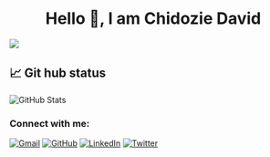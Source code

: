 <h1 align="center">Hello 👋, I am Chidozie  David </h1>

![](https://komarev.com/ghpvc/?username=Dozie2001&color=lightgrey)

## 📈 Git hub status
![GitHub Stats](https://github-readme-stats.vercel.app/api?username=Dozie2001&theme=radical)

<h3 align="left">Connect with me:</h3>

 <p align="left">
	<a href="mailto:davidchidozie402@gmail.com"><img img src="https://img.shields.io/badge/gmail-%23EA4335.svg?style=plastic&logo=gmail&logoColor=white" alt="Gmail"/></a>
	<a href="https://github.com/Dozie2001"><img src="https://img.shields.io/badge/github-%23181717.svg?style=plastic&logo=github&logoColor=white" alt="GitHub"/></a>
	<a href="https://www.linkedin.com/in/chidozie-david-982144203/"><img src="https://img.shields.io/badge/linkedin-%230A66C2.svg?style=plastic&logo=linkedin&logoColor=white" alt="LinkedIn"/></a>
	<a href="https://twitter.com/abraham_loner"><img src="https://img.shields.io/twitter/url/https/twitter.com/cloudposse.svg?style=social&label=Follow%20%40abraham_loner" alt="Twitter"/></a>
</p>

